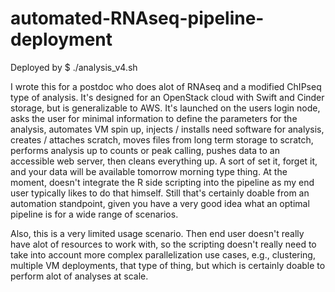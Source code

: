 # automated-RNAseq-pipeline-deployment

Deployed by $ ./analysis_v4.sh

I wrote this for a postdoc who does alot of RNAseq and a modified ChIPseq type of analysis. It's designed for an OpenStack cloud with Swift and Cinder storage, but is generalizable to AWS. It's launched on the users login node, asks the user for minimal information to define the parameters for the analysis, automates VM spin up, injects / installs need software for analysis, creates / attaches scratch, moves files from long term storage to scratch, performs analysis up to counts or peak calling, pushes data to an accessible web server, then cleans everything up. A sort of set it, forget it, and your data will be available tomorrow morning type thing. At the moment, doesn't integrate the R side scripting into the pipeline as my end user typically likes to do that himself. Still that's certainly doable from an automation standpoint, given you have a very good idea what an optimal pipeline is for a wide range of scenarios.

Also, this is a very limited usage scenario. Then end user doesn't really have alot of resources to work with, so the scripting doesn't really need to take into account more complex parallelization use cases, e.g., clustering, multiple VM deployments, that type of thing, but which is certainly doable to perform alot of analyses at scale.
